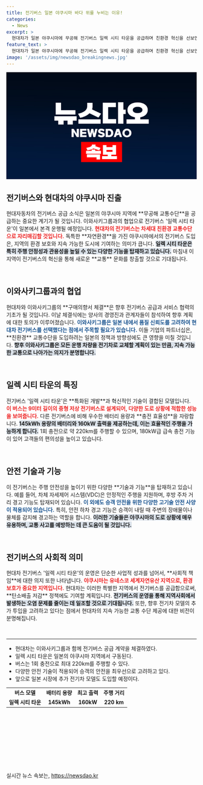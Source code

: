```yaml
---
title: 전기버스 일본 야쿠시마 바다 위를 누비는 이유!
categories:
  - News
excerpt: >
  현대차가 일본 야쿠시마에 무공해 전기버스 일렉 시티 타운을 공급하며 친환경 혁신을 선보인다. 4분기 5대 배차로 시작하는 이 프로젝트는 세계자연유산 지역에서 공해 문제 해결의 중요한 이정표가 될 전망이다.
feature_text: >
  현대차가 일본 야쿠시마에 무공해 전기버스 일렉 시티 타운을 공급하며 친환경 혁신을 선보인다. 4분기 5대 배차로 시작하는 이 프로젝트는 세계자연유산 지역에서 공해 문제 해결의 중요한 이정표가 될 전망이다.
image: '/assets/img/newsdao_breakingnews.jpg'
---
```


<p><img src="/assets/img/newsdao_breakingnews.jpg" alt="ranknews 속보" /></p>

<h2 data-ke-size="size26">전기버스와 현대차의 야쿠시마 진출</h2>

<p data-ke-size="size16">현대자동차의 전기버스 공급 소식은 일본의 야쿠시마 지역에 **무공해 교통수단**을 공급하는 중요한 계기가 될 것입니다. 이와사키그룹과의 협업으로 전기버스 '일렉 시티 타운'이 일본에서 본격 운행될 예정입니다. <b><span style="color: #ee2323;">현대차의 전기버스는 차세대 친환경 교통수단으로 자리매김할 것입니다.</span></b> 독특한 **자연환경**을 가진 야쿠시마에서의 전기버스 도입은, 지역의 환경 보호와 지속 가능한 도시에 기여하는 의미가 큽니다. <b><span style="background-color: #21538527;">일렉 시티 타운은 특히 주행 안정성과 관용성을 높일 수 있는 다양한 기능을 탑재하고 있습니다.</span></b> 마침내 이 지역이 전기버스의 혁신을 통해 새로운 **교통** 문화를 창출할 것으로 기대됩니다.</p>

<p data-ke-size="size16">&nbsp;</p>

<h2 data-ke-size="size26">이와사키그룹과의 협업</h2>

<p data-ke-size="size16">현대차와 이와사키그룹의 **구매의향서 체결**은 향후 전기버스 공급과 서비스 협력의 기초가 될 것입니다. 이날 체결식에는 양사의 경영진과 관계자들이 참석하여 향후 계획에 대한 토의가 이루어졌습니다. <b><span style="color: #1a5490;">이와사키그룹은 일본 내에서 품질 신뢰도를 고려하여 현대차 전기버스를 선택했다는 점에서 주목할 필요가 있습니다.</span></b> 이들 기업의 파트너십은, **친환경** 교통수단을 도입하려는 일본의 정책과 방향성에도 큰 영향을 미칠 것입니다. <b><span style="background-color: #21538527;">향후 이와사키그룹은 모든 운행 차량을 전기차로 교체할 계획이 있는 만큼, 지속 가능한 교통으로 나아가는 의지가 분명합니다.</span></b></p>

<p data-ke-size="size16">&nbsp;</p>

<h2 data-ke-size="size26">일렉 시티 타운의 특징</h2>

<p data-ke-size="size16">전기버스 '일렉 시티 타운'은 **특화된 개발**과 혁신적인 기술이 결합된 모델입니다. <b><span style="color: #ee2323;">이 버스는 9미터 길이의 중형 저상 전기버스로 설계되어, 다양한 도로 상황에 적합한 성능을 보여줍니다.</span></b> 다른 전기버스에 비해 우수한 배터리 용량과 **충전 효율성**을 자랑합니다. <b><span style="background-color: #21538527;">145kWh 용량의 배터리와 160kW 출력을 제공하는데, 이는 효율적인 주행을 가능하게 합니다.</span></b> 1회 충전으로 약 220km를 주행할 수 있으며, 180kW급 급속 충전 기능이 있어 고객들의 편의성을 높이고 있습니다.</p>

<p data-ke-size="size16">&nbsp;</p>

<h2 data-ke-size="size26">안전 기술과 기능</h2>

<p data-ke-size="size16">이 전기버스는 주행 안전성을 높이기 위한 다양한 **기술과 기능**을 탑재하고 있습니다. 예를 들어, 차체 자세제어 시스템(VDC)은 안정적인 주행을 지원하며, 후방 주차 거리 경고 기능도 탑재되어 있습니다. <b><span style="color: #1a5490;">이 외에도 승객 안전을 위한 다양한 고기술 안전 사양이 적용되어 있습니다.</span></b> 특히, 안전 하차 경고 기능은 승객이 내릴 때 주변의 장애물이나 물체를 감지해 경고하는 역할을 합니다. <b><span style="background-color: #21538527;">이러한 기술들은 야쿠시마의 도로 상황에 매우 유용하며, 교통 사고를 예방하는 데 큰 도움이 될 것입니다.</span></b></p>

<p data-ke-size="size16">&nbsp;</p>

<h2 data-ke-size="size26">전기버스의 사회적 의미</h2>

<p data-ke-size="size16">현대차 전기버스 '일렉 시티 타운'의 운영은 단순한 사업적 성과를 넘어서, **사회적 책임**에 대한 의지 또한 나타냅니다. <b><span style="color: #ee2323;">야쿠시마는 유네스코 세계자연유산 지역으로, 환경 보호가 중요한 지역입니다.</span></b> 현대차는 이러한 특별한 지역에서 전기버스를 공급함으로써, **탄소배출 저감** 정책에도 기여할 계획입니다. <b><span style="background-color: #21538527;">전기버스의 운영을 통해 지역사회에서 발생하는 오염 문제를 줄이는 데 일조할 것으로 기대됩니다.</span></b> 또한, 향후 전기차 모델의 추가 투입을 고려하고 있다는 점에서 현대차의 지속 가능한 교통 수단 제공에 대한 비전이 분명해집니다.</p>

<p data-ke-size="size16">&nbsp;</p>

<hr style="height: 1px; border: none; background-color: #000;">

<ul>
  <li>현대차는 이와사키그룹과 함께 전기버스 공급 계약을 체결하였다.</li>
  <li>일렉 시티 타운은 일본의 야쿠시마 지역에서 구동된다.</li>
  <li>버스는 1회 충전으로 최대 220km를 주행할 수 있다.</li>
  <li>다양한 안전 기술이 적용되어 승객의 안전을 최우선으로 고려하고 있다.</li>
  <li>앞으로 일본 시장에 추가 전기차 모델도 도입할 예정이다.</li>
</ul>

<table style="width:100%">
  <tr>
    <td style="text-align: center; height: 17px;"><b>버스 모델</b></td>
    <td style="text-align: center; height: 17px;"><b>배터리 용량</b></td>
    <td style="text-align: center; height: 17px;"><b>최고 출력</b></td>
    <td style="text-align: center; height: 17px;"><b>주행 거리</b></td>
  </tr>
  <tr>
    <td style="text-align: center; height: 17px;"><b>일렉 시티 타운</b></td>
    <td style="text-align: center; height: 17px;"><b>145kWh</b></td>
    <td style="text-align: center; height: 17px;"><b>160kW</b></td>
    <td style="text-align: center; height: 17px;"><b>220 km</b></td>
  </tr>
</table>

<p data-ke-size="size16">&nbsp;</p>

<p data-ke-size="size16">&nbsp;</p>

<p data-ke-size="size16">&nbsp;</p>

<p data-ke-size="size16">&nbsp;</p>

<p data-ke-size="size16">&nbsp;</p>
실시간 뉴스 속보는, <a href="https://newsdao.kr" rel="dofollow">https://newsdao.kr</a>


